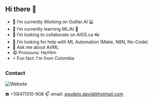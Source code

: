 ## Hi there 👋


- 🔭 I’m currently Working on Outlier.AI :computer: 
- 🌱 I’m currently learning ML/AI :pencil: 
- 👯 I’m looking to collaborate on AIGS.ca :eyeglasses:
- 🤔 I’m looking for help with ML Automation (Make, N8N, No-Code)
- 💬 Ask me about AI/ML
- 😄 Pronouns: He/Him
- ⚡ Fun fact: I'm from Colombia

### Contact 
![Website](https://img.shields.io/website?url=https%3A%2F%2Fwww.linkedin.com%2Fin%2Fagudelodavid%2F)
 
:phone: +1(647)510-908
📫 email: agudelo.david@hotmail.com

